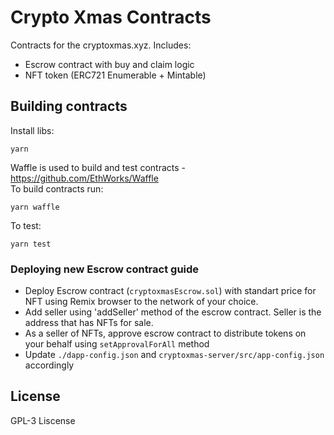 # Crypto Xmas Contracts

Contracts for the cryptoxmas.xyz. Includes:  
- Escrow contract with buy and claim logic  
- NFT token (ERC721 Enumerable + Mintable)  


## Building contracts

Install libs:  
```
yarn
```

Waffle is used to build and test contracts - https://github.com/EthWorks/Waffle  
To build contracts run: 
```
yarn waffle 
```
To test:
```
yarn test
```

### Deploying new Escrow contract guide

- Deploy Escrow contract (`cryptoxmasEscrow.sol`) with standart price for NFT using Remix browser to the network of your choice.
- Add seller using 'addSeller' method of the escrow contract. Seller is the address that has NFTs for sale.
- As a seller of NFTs, approve escrow contract to distribute tokens on your behalf using `setApprovalForAll` method
- Update `./dapp-config.json` and `cryptoxmas-server/src/app-config.json` accordingly

## License
GPL-3 Liscense 
